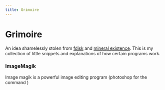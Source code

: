 ```yaml
---
title: Grimoire
---
```


# Grimoire

An idea shamelessly stolen from [fdisk](https://fdisk.space/grimoire/) and [mineral existence](https://mineralexistence.com/grimoire.html). This is my collection of little snippets and explanations of how certain programs work.



### ImageMagik

Image magik is a powerful image editing program (photoshop for the command )